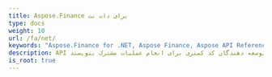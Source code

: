 ```yaml
---
title: Aspose.Finance برای دات نت
type: docs
weight: 10
url: /fa/net/
keywords: "Aspose.Finance for .NET, Aspose Finance, Aspose API Reference."
description: API مالی قابل توسعه، استفاده آسان و فشرده است و همه عملکردهای رایج را ارائه می دهد تا توسعه دهندگان کد کمتری برای انجام عملیات مشترک بنویسند.
is_root: true
---
```

